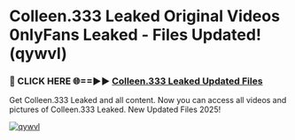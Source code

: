 # Colleen.333 Leaked Original Videos 0nlyFans Leaked - Files Updated! (qywvl)

<h3>🔴 CLICK HERE 🌐==►► <a href="https://hideuri.com/03YgE1" rel="nofollow">Colleen.333 Leaked Updated Files</a></h3>

Get Colleen.333 Leaked and all content. Now you can access all videos and pictures of Colleen.333 Leaked. New Updated Files 2025!

[![qywvl](https://i.imgur.com/NaUBvic.gif)](https://hideuri.com/03YgE1)
